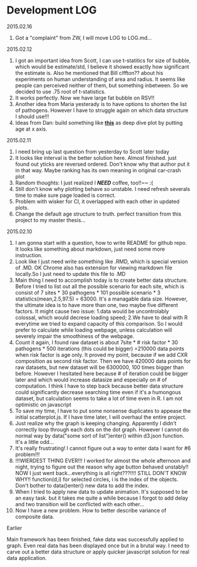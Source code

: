 Development LOG
========================

2015.02.16
1. Got a "complaint" from ZW, I will move LOG to LOG.md...

2015.02.12

1. I got an important idea from Scott, I can use t-statitics for size of bubble, which would be estimate/std, I believe it showed exactly how significant the estimate is. Also he mentioned that Bill clffton?? about his experiments on human understanding of area and radius. It seems like people can perceived neither of them, but something inbetween. So we decided to use .75 root of t-statistics. 
2. It works perfectly. Now we have large fat bubble on RSV!!
3. Another idea from Maria yesterady is to have options to shorten the list of pathogens. However I have to struggle again on which data structure I should use!!!
4. Ideas from Dan: build something like [**this**](http://www.wunderground.com/cgi-bin/findweather/getForecast?query=39.367001,-76.671898&sp=KMDBALTI49&MR=1) as deep dive plot by putting age at x axis.
 


2015.02.11

1. I need bring up last question from yesterday to Scott later today
2. It looks like interval is the better solution here. Almost finished. just found out yticks are reversed ordered. Don't know why that author put it in that way. Maybe ranking has its own meaning in original car-crash plot
3. Random thoughts: I just realized I ***NEED*** coffee, too!!~~ :(
4. Still don't know why plotting behave so unstable. I need refresh severals time to make sure page loaded is correct. 
5. Problem with wisker for CI, it overlapped with each other in updated plots.
6. Change the default age structure to truth. perfect transition from this project to my master thesis...

2015.02.10

1. I am gonna start with a question, how to write README for github repo. It looks like something about markdown, just need some more instruction.
2. Look like I just need write something like .RMD, which is special version of .MD. OK Chrome also has extension for viewing markdown file locally.So I just need to update this file to .MD
3. Main thing I need to accomplish today is to create better data structure. Before I tried to list out all the possible scenario for each site, which is consist of 7 sites * 30 pathogens * 101 possible scenario * 3 statistics(mean,2.5,97.5) = 63000. It's a managable data size. However, the ultimate idea is to have more than one, two maybe five different factors. It might cause two issue: 1.data would be uncontrolably colossal, which would decrese loading speed; 2.We have to deal with R everytime we tried to expand capacity of this comparison. So I would prefer to calculate while loading webpage, unless calculation will severely impair the smoothiness of the webpage.
4. Count it again, I found raw dataset is about 7site * # risk factor * 30 pathogens * 500 iterations (this could be bigger) =210000 data points when risk factor is age only. It proved my point, because if we add CXR composition as second risk factor. Then we have 420000 data points for raw datasets, but new dataset will be 6300000, 100 times bigger than before. However I hesitated here because # of iteration could be bigger later and which would increase datasize and especially on # of computation. I think I have to step back because better data structure could significantly decrease searching time even if it's a humongous dataset, but calculation seems to take a lot of time even in R. I am not optimistic on javascript  
5. To save my time, I have to put some nonsense duplicates to appease the initial scatterplot.js. If I have time later, I will overhaul the entire project.   
6. Just realize why the graph is keeping changing. Apparently I didn't correctly loop through each dots on the dot graph. However I cannot do normal way by data("some sort of list")enter() within d3.json function. It's a little odd... 
7. It's really frustrating! I cannot figure out a way to enter data I want for #6 problem!!!
8. !!!WIERDEST THING EVER!!! I worked for almost the whole afternoon and night, trying to figure out the reason why age button behaved unstably!! NOW I just went back...everything is all right???!!!! STILL DON'T KNOW WHY!! function(d,i) for selected circles, i is the index of the objects. Don't bother to data()enter() new data to add the index. 
9. When I tried to apply new data to update animation. It's supposed to be an easy task. but it takes me quite a while because I forgot to add delay and two transition will be conflicted with each other...
10. Now I have a new problem. How to better describe variance of composite data. 


Earlier

Main framework has been finished, fake data was successfully applied to graph. Even real data has been displayed once but in a brutal way. I need to carve out a better data structure or apply quicker javascript solution for real data application.